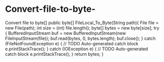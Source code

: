 # Convert-file-to-byte-
Convert file to byte[]
public byte[] FileLocal_To_Byte(String path){
        File file = new File(path);
        int size = (int) file.length();
        byte[] bytes = new byte[size];
        try {
            BufferedInputStream buf = new BufferedInputStream(new FileInputStream(file));
            buf.read(bytes, 0, bytes.length);
            buf.close();
        } catch (FileNotFoundException e) {
            // TODO Auto-generated catch block
            e.printStackTrace();
        } catch (IOException e) {
            // TODO Auto-generated catch block
            e.printStackTrace();
        }
        return bytes;
}

